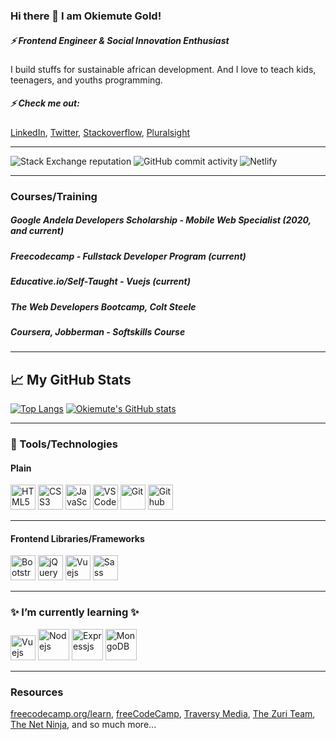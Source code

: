 ### Hi there 👋 I am Okiemute Gold!
##### ⚡ Frontend Engineer & Social Innovation Enthusiast
I build stuffs for sustainable african development. And I love to teach kids, teenagers, and youths programming.

##### ⚡ Check me out:
<a href="https://www.linkedin.com/in/okiemute-gold">LinkedIn</a>,   <a href="https://twitter.com/okiemute_gold">Twitter</a>,   <a href="https://stackoverflow.com/users/14235396/okiemute-gold?tab=profile">Stackoverflow</a>,   <a href="https://app.pluralsight.com/profile/okiemute-gold-c">Pluralsight</a>

-------
![Stack Exchange reputation](https://img.shields.io/stackexchange/stackoverflow/r/14235396)
![GitHub commit activity](https://img.shields.io/github/commit-activity/w/OkiemuteGold/OkiemuteGold)
![Netlify](https://img.shields.io/netlify/acc9788b-58a3-4c21-8d04-97d7f9ab0ae4)

-------
### Courses/Training
<!-- ##### Zuri Backend Training - Nodejs (current) -->
##### Google Andela Developers Scholarship - Mobile Web Specialist (2020, and current)
##### Freecodecamp - Fullstack Developer Program (current)
##### Educative.io/Self-Taught - Vuejs (current)
##### The Web Developers Bootcamp, Colt Steele
##### Coursera, Jobberman - Softskills Course

-------
## &#x1f4c8; My GitHub Stats

[![Top Langs](https://github-readme-stats.vercel.app/api/top-langs/?username=OkiemuteGold&hide=java,html,css&theme=radical)](https://github.com/anuraghazra/github-readme-stats)   [![Okiemute's GitHub stats](https://github-readme-stats.vercel.app/api?username=OkiemuteGold&theme=radical)](https://github.com/anuraghazra/github-readme-stats)

-------
### 🧰 Tools/Technologies
#### Plain
<img src="https://cdn.worldvectorlogo.com/logos/html5.svg" alt="HTML5" width="40" height="40" title="HTML5">   <img src="https://cdn.worldvectorlogo.com/logos/css-5.svg" alt="CSS3" width="40" height="40" title="CSS3">   <img src="https://cdn.worldvectorlogo.com/logos/logo-javascript.svg" alt="JavaScript" width="40" height="40" title="JavaScript">   <img src="https://cdn.worldvectorlogo.com/logos/visual-studio-code-1.svg" alt="VS Code" width="40" height="40" title="VS Code">   <img src="https://cdn.worldvectorlogo.com/logos/git-icon.svg" alt="Git" width="40" height="40" title="Git">   <img src="https://cdn.worldvectorlogo.com/logos/github-icon-1.svg" alt="Github" width="40" height="40" title="Github">

-------
#### Frontend Libraries/Frameworks
<img src="https://cdn.worldvectorlogo.com/logos/bootstrap-4.svg" alt="Bootstrap" width="40" height="40" title="Bootstrap">   <!-- <img src="https://cdn.worldvectorlogo.com/logos/tailwind-css-2.svg" alt="Tailwind CSS" width="40" height="40" title="Tailwind CSS"> -->    <img src="https://cdn.worldvectorlogo.com/logos/jquery.svg" alt="jQuery" width="40" height="40" title="jQuery">   <img src="https://cdn.worldvectorlogo.com/logos/vue-js-1.svg" alt="Vuejs" width="40" height="40" title="Vuejs">   <img src="https://cdn.worldvectorlogo.com/logos/sass-1.svg" alt="Sass" width="40" height="40" title="Sass">

<!-- #### Backend -->
<!-- <img src="https://cdn.worldvectorlogo.com/logos/nodejs.svg" alt="Nodejs" width="40" height="40" title="Nodejs"> -->
<!-- <img src="https://cdn.worldvectorlogo.com/logos/express-109.svg" alt="Expressjs" width="40" height="40" title="Expressjs"> -->
<!-- <img src="https://cdn.worldvectorlogo.com/logos/mongodb.svg" alt="MongoDB" width="40" height="40" title="MongoDB"> -->

-------
### ✨ I’m currently learning ✨
<img src="https://cdn.worldvectorlogo.com/logos/vue-js-1.svg" alt="Vuejs" width="40" height="40" title="Vuejs">   <img src="https://cdn.worldvectorlogo.com/logos/nodejs.svg" alt="Nodejs" width="50" height="50" title="Nodejs">   <img src="https://cdn.worldvectorlogo.com/logos/express-109.svg" alt="Expressjs" width="50" height="50" title="Expressjs">   <img src="https://cdn.worldvectorlogo.com/logos/mongodb.svg" alt="MongoDB" width="50" height="50" title="MongoDB">

-------
### Resources
<a href ="https://www.freecodecamp.org/learn">freecodecamp.org/learn</a>,   <a href ="https://www.youtube.com/channel/UC8butISFwT-Wl7EV0hUK0BQ">freeCodeCamp</a>,   <a href ="https://www.youtube.com/channel/UC29ju8bIPH5as8OGnQzwJyA">Traversy Media</a>,   <a href ="https://www.youtube.com/channel/UCCZYGgIn2X1I8mortBJ5UUw">The Zuri Team</a>,   <a href ="https://www.youtube.com/channel/UCW5YeuERMmlnqo4oq8vwUpg">The Net Ninja</a>,   and so much more...



<!-- <img src="" alt="" width="40" height="40" title=""> -->

<!--
**OkiemuteGold/OkiemuteGold** is a ✨ _special_ ✨ repository because its `README.md` (this file) appears on your GitHub profile.

Here are some ideas to get you started:

- 🔭 I’m currently working on ...
- 🌱 I’m currently learning ...
- 👯 I’m looking to collaborate on ...
- 🤔 I’m looking for help with ...
- 💬 Ask me about ...
- 📫 How to reach me: ...
- 😄 Pronouns: ...
- ⚡ Fun fact: ...
-->

